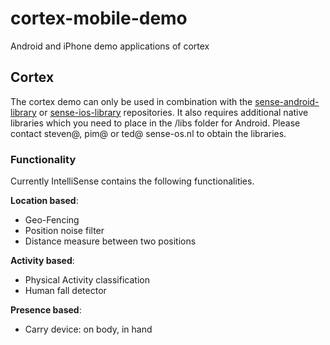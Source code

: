 cortex-mobile-demo
==================

Android and iPhone demo applications of cortex

## Cortex
 
The cortex demo can only be used in combination with the [sense-android-library](https://github.com/senseobservationsystems/sense-android-library) or [sense-ios-library](https://github.com/senseobservationsystems/sense-ios-library) repositories.
It also requires additional native libraries which you need to place in the /libs folder for Android.
Please contact steven@, pim@ or ted@ sense-os.nl to obtain the libraries.

### Functionality

Currently IntelliSense contains the following functionalities.

__Location based__:
* Geo-Fencing
* Position noise filter
* Distance measure between two positions

__Activity based__:
* Physical Activity classification
* Human fall detector

__Presence based__:
* Carry device: on body, in hand
